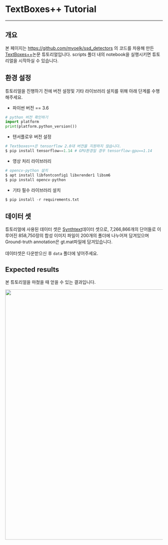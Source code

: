 # TextBoxes++ Tutorial
---

## 개요

본 페이지는 https://github.com/mvoelk/ssd_detectors 의 코드를 차용해 만든 [TextBoxes++](https://arxiv.org/pdf/1801.02765.pdf)논문 튜토리얼입니다. scripts 폴더 내의 notebook을 실행시키면 튜토리얼을 시작하실 수 있습니다.

## 환경 설정

튜토리얼을 진행하기 전에 버전 설정및 기타 라이브러리 설치를 위해 아래 단계를 수행해주세요. <br>
* 파이썬 버전 == 3.6
```python
# python 버전 확인하기
import platform
print(platform.python_version())
```

* 텐서플로우 버전 설정
```python
# Textboxes++은 tensorflow 2.0대 버전을 지원하지 않습니다.
$ pip install tensorflow==1.14 # GPU환경일 경우 tensorflow-gpu==1.14
```

* 영상 처리 라이브러리
```python
# opencv-python 설치
$ apt install libfontconfig1 libxrender1 libsm6
$ pip install opencv-python
```

* 기타 필수 라이브러리 설치
```python
$ pip install -r requirements.txt
```

## 데이터 셋

튜토리얼에 사용된 데이터 셋은 [Synthtext](https://www.robots.ox.ac.uk/~vgg/data/scenetext/)데이터 셋으로, 7,266,866개의 단어들로 이루어진 858,750장의 합성 이미지 파일이 200개의 폴더에 나누어져 담겨있으며 Ground-truth annotation은 gt.mat파일에 담겨있습니다.<br><br>
데이터셋은 다운받으신 후 `data` 폴더에 넣어주세요.

## Expected results

본 튜토리얼을 마쳤을 때 얻을 수 있는 결과입니다.

<img src="https://i.imgur.com/YgA4EJe.png" width="800">